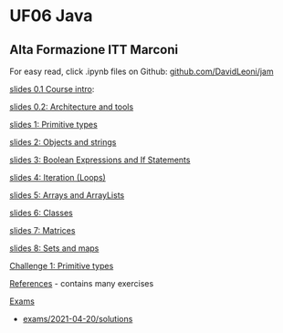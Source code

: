 
# UF06 Java

## Alta Formazione ITT Marconi


For easy read, click .ipynb files on Github: [github.com/DavidLeoni/jam](https://github.com/DavidLeoni/jam)


[slides 0.1 Course intro](slides-0-intro.slides.html): 

[slides 0.2: Architecture and tools](slides-0-tools.slides.html)

[slides 1: Primitive types](slides-1-primitive-types.slides.html)

[slides 2: Objects and strings](slides-2-objects-and-strings.slides.html)

[slides 3: Boolean Expressions and If Statements](slides-3-control-flow-if.slides.html)

[slides 4: Iteration (Loops)](slides-4-control-flow-loops.slides.html)

[slides 5: Arrays and ArrayLists](slides-5-arrays-arraylists.slides.html)

[slides 6: Classes](slides-6-classes.slides.html)

[slides 7: Matrices](slides-7-matrices.slides.html)

[slides 8: Sets and maps](slides-8-sets-maps.slides.html)

[Challenge 1: Primitive types](basics/primitive-types-chal.html)

[References](references.html) - contains many exercises


[Exams](exams/)

* [exams/2021-04-20/solutions](exams/2021-04-20/solutions/)

